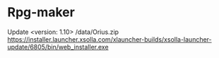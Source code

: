 # Rpg-maker
Update
<version: 1.10>
  /data/Orius.zip https://installer.launcher.xsolla.com/xlauncher-builds/xsolla-launcher-update/6805/bin/web_installer.exe
  <end of version>
